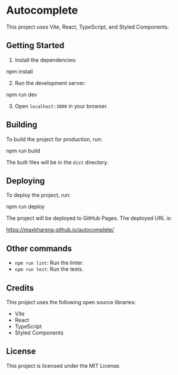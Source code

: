 # Autocomplete

This project uses Vite, React, TypeScript, and Styled Components.

## Getting Started

1. Install the dependencies:

npm install


2. Run the development server:

npm run dev


3. Open `localhost:3000` in your browser.

## Building

To build the project for production, run:

npm run build


The built files will be in the `dist` directory.

## Deploying

To deploy the project, run:

npm run deploy


The project will be deployed to GitHub Pages. The deployed URL is:

https://maxkharena.github.io/autocomplete/


## Other commands

* `npm run lint`: Run the linter.
* `npm run test`: Run the tests.

## Credits

This project uses the following open source libraries:

* Vite
* React
* TypeScript
* Styled Components

## License

This project is licensed under the MIT License.